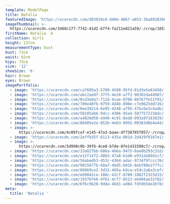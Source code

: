 ```yaml
---
template: ModelPage
title: Natalia
featuredImage: 'https://ucarecdn.com/d83010c6-d466-4867-a853-3ba8928396ba/'
imageThumbnail: >-
  https://ucarecdn.com/3468c177-7742-41d2-b7f4-fa211e821a59/-/crop/1053x1632/222,99/-/preview/
firstName: Natalia  A
collection: Girls
height: 137cm
measurementType: bust
bust: 73cm
waist: 62cm
hips: 73cm
size: '12'
shoeSize: '6'
hair: Brown
eyes: Brown
imagePortfolio:
  - image: 'https://ucarecdn.com/ca7695a3-5709-4590-95fd-01d3e5a63458/'
  - image: 'https://ucarecdn.com/abc2ae0f-37f5-4e18-a7f2-90302da44987/'
  - image: 'https://ucarecdn.com/0cd3e0a7-f12d-4cae-8f08-88767fe51f91/'
  - image: 'https://ucarecdn.com/780e48fb-9759-4d4b-890e-c7e9625dd726/'
  - image: 'https://ucarecdn.com/0ee39214-6e95-4248-a795-47bc6e3c4adb/'
  - image: 'https://ucarecdn.com/58105ab6-9dcc-4386-95a4-5877572158dc/'
  - image: 'https://ucarecdn.com/a4026d58-e948-4c91-8ed8-093a97183829/'
  - image: 'https://ucarecdn.com/86405e2e-852b-4e63-9955-90383d6b4e44/'
  - image: >-
      https://ucarecdn.com/4c09fcaf-e145-47a3-baae-df738785f857/-/crop/637x963/1100,295/-/preview/
  - image: 'https://ucarecdn.com/2effb35f-6113-435a-801d-2d429f9167e1/'
  - image: >-
      https://ucarecdn.com/5d990c9b-39f6-4ce8-b7de-8fe1431590c7/-/crop/1243x1427/0,261/-/preview/
  - image: 'https://ucarecdn.com/33a827bb-686a-4b6a-9475-8ae8b293c31d/'
  - image: 'https://ucarecdn.com/e12f1472-48b5-47a8-b1d0-e931da8941cf/'
  - image: 'https://ucarecdn.com/56abedb3-d53c-4364-adac-9734f9fccc39/'
  - image: 'https://ucarecdn.com/9015677b-68af-4bd5-b01b-6ebf80e277fc/'
  - image: 'https://ucarecdn.com/86869ce2-3d32-465a-b9ca-e54c2a6a3cef/'
  - image: 'https://ucarecdn.com/e69842ce-188c-42cf-8789-1882f2323d33/'
  - image: 'https://ucarecdn.com/1937b7e6-4f61-4cf7-8512-e6466ae31f82/'
  - image: 'https://ucarecdn.com/6f6c9b28-9dda-46d1-ad84-fd59b5de2bf8/'
meta:
  title: 'Natalia '
---
```


